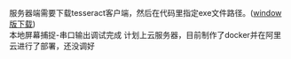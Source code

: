 服务器端需要下载tesseract客户端，然后在代码里指定exe文件路径。([window版下载](https://github.com/UB-Mannheim/tesseract/wiki))  
本地屏幕捕捉-串口输出调试完成
计划上云服务器，目前制作了docker并在阿里云进行了部署，还没调好
